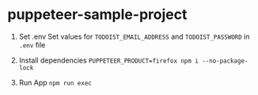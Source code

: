 # puppeteer-sample-project

1. Set .env
 Set values for `TODOIST_EMAIL_ADDRESS` and `TODOIST_PASSWORD` in `.env` file 

2. Install dependencies
 `PUPPETEER_PRODUCT=firefox npm i --no-package-lock`

3. Run App
 `npm run exec`